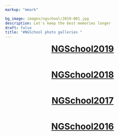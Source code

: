 ```yaml
---
markup: "mmark"

bg_image: images/ngschool/2019-001.jpg
description: Let's keep the best memories longer 
draft: false
title: "#NGSchool photo galleries "
---
```


<div class="row">
    <div class="col-md-6">
        <a href="/galleries/ngschool2019">
            <h1 style="text-align: center; margin: 0; padding: 0;"><b>NGSchool2019</b></h1>
            <img class="img-responsive w-100" style="padding: 25px;" src="../images/ngschool/2019-010.jpg" alt="">
        </a>
    </div>
    <div class="col-md-6">
        <a href="#">
            <h1 style="text-align: center; margin: 0; padding: 0;"><b>NGSchool2018</b></h1>
            <img class="img-responsive w-100" style="padding: 25px;" src="../images/ngschool/2018-002.jpg" alt="">
        </a>
    </div>
</div>
<div class="row">
    <div class="col-md-6">
        <a href="#">
            <h1 style="text-align: center; margin: 0; padding: 0;"><b>NGSchool2017</b></h1>
            <img class="img-responsive w-100" style="padding: 25px;" src="../images/ngschool/2017-003.jpg" alt="">
        </a>
    </div>
    <div class="col-md-6">
        <a href="#">
            <h1 style="text-align: center; margin: 0; padding: 0;"><b>NGSchool2016</b></h1>
            <img class="img-responsive w-100" style="padding: 25px;" src="../images/ngschool/2016-007.jpg" alt="">
        </a>
    </div>
</div>